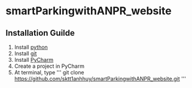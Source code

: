 # smartParkingwithANPR_website

## Installation Guilde
1. Install [python](https://www.python.org/downloads/)
2. Install [git](https://git-scm.com/)
3. Install [PyCharm](https://www.jetbrains.com/pycharm/)
4. Create a project in PyCharm
5. At terminal, type 
'''
git clone https://github.com/sktt1anhhuy/smartParkingwithANPR_website.git
'''
